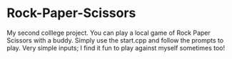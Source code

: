 # Rock-Paper-Scissors
My second colllege project. You can play a local game of Rock Paper Scissors with a buddy.
Simply use the start.cpp and follow the prompts to play. Very simple inputs; I find it fun to play against myself sometimes too!
